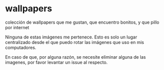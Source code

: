 # wallpapers
colección de wallpapers que me gustan, que encuentro bonitos, y que pillo por internet

Ninguna de estas imágenes me pertenece. Esto es solo un lugar centralizado desde el que puedo rotar las imágenes que uso en mis computadores.

En caso de que, por alguna razón, se necesite eliminar alguna de las imagenes, por favor levantar un issue al respecto.
